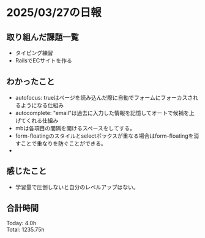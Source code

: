 # 2025/03/27の日報
## 取り組んだ課題一覧
* タイピング練習
*  RailsでECサイトを作る
## わかったこと
* autofocus: trueはページを読み込んだ際に自動でフォームにフォーカスされるようになる仕組み
* autocomplete: "email"は過去に入力した情報を記憶してオートで候補を上げてくれる仕組み
* mbは各項目の間隔を開けるスペースをしてする。
* form-floatingのスタイルとselectボックスが重なる場合はform-floatingを消すことで重なりを防ぐことができる。
* 
## 感じたこと
* 学習量で圧倒しないと自分のレベルアップはない。
##  合計時間 
Today: 4.0h<br>
Total: 1235.75h

